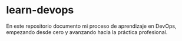 # learn-devops
En este repositorio documento mi proceso de aprendizaje en DevOps, empezando desde cero y avanzando hacia la práctica profesional.
